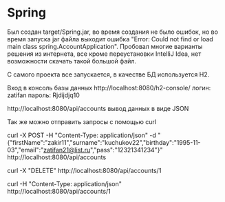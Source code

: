 # Spring

Был создан target/Spring.jar, во время создания не было ошибок, но во время запуска jar файла выходит ошибка "Error: Could not find or load main class spring.AccountApplication".
Пробовал многие варианты решения из интернета, все кроме переустановки IntelliJ Idea, нет возможности скачать такой большой файл.

С самого проекта все запускается, в качестве БД используется H2.

Вход в консоль базы данных http://localhost:8080/h2-console/ логин: zatifan пароль: Rjdijdjq10

http://localhost:8080/api/accounts вывод данных в виде JSON

Так же можно отправить запросы с помощью curl

curl -X POST -H "Content-Type: application/json" -d "{\"firstName\":\"zakir11\",\"surname\":\"kuchukov22\",\"birthday\":\"1995-11-03\",\"email\":\"zatifan21@list.ru\",\"pass\":\"12321341234\"}" http://localhost:8080/api/accounts

curl -X "DELETE" http://localhost:8080/api/accounts/1

curl -H "Content-Type: application/json" http://localhost:8080/api/accounts/1
